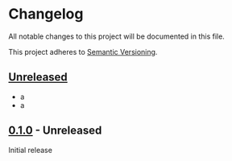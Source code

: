 # Changelog

All notable changes to this project will be documented in this file.

This project adheres to [Semantic Versioning](https://semver.org).

## [Unreleased]

* a
* a

## [0.1.0] - Unreleased

Initial release

[Unreleased]: https://github.com/taiki-e/syn-mid/compare/v0.1.0...HEAD
[0.1.0]: https://github.com/taiki-e/syn-mid/releases/tag/v0.1.0
